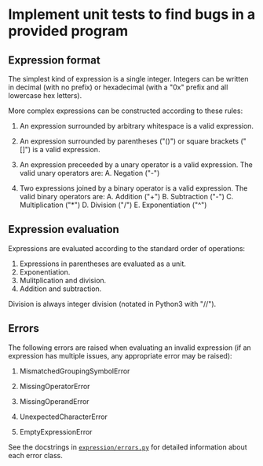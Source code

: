 # Implement unit tests to find bugs in a provided program

## Expression format

The simplest kind of expression is a single integer. Integers can be
written in decimal (with no prefix) or hexadecimal (with a "0x" prefix
and all lowercase hex letters).

More complex expressions can be constructed according to these rules:
1. An expression surrounded by arbitrary whitespace is a valid expression.

2. An expression surrounded by parentheses ("()") or square brackets
   ("[]") is a valid expression.

3. An expression preceeded by a unary operator is a valid expression.
   The valid unary operators are:
   A. Negation ("-")

4. Two expressions joined by a binary operator is a valid expression.
   The valid binary operators are:
   A. Addition ("+")
   B. Subtraction ("-")
   C. Multiplication ("*")
   D. Division ("/")
   E. Exponentiation ("^")


## Expression evaluation

Expressions are evaluated according to the standard order of operations:
1. Expressions in parentheses are evaluated as a unit.
2. Exponentiation.
3. Mulitplication and division.
4. Addition and subtraction.

Division is always integer division (notated in Python3 with "//").


## Errors

The following errors are raised when evaluating an invalid expression (if
an expression has multiple issues, any appropriate error may be raised):
1. MismatchedGroupingSymbolError

2. MissingOperatorError

3. MissingOperandError

4. UnexpectedCharacterError

5. EmptyExpressionError

See the docstrings in [`expression/errors.py`](./expression/errors.py) for
detailed information about each error class.
